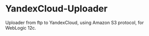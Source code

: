 # YandexCloud-Uploader
Uploader from ftp to YandexCloud, using Amazon S3 protocol, for WebLogic 12c.
